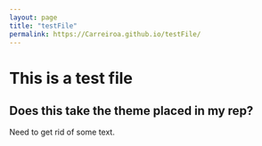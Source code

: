 ```yaml
---
layout: page
title: "testFile"
permalink: https://Carreiroa.github.io/testFile/
---
```

# This is a test file
## Does this take the theme placed in my rep?

Need to get rid of some text.
